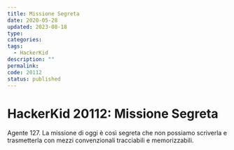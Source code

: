 ```yaml
---
title: Missione Segreta
date: 2020-05-28
updated: 2023-08-18
type: 
categories: 
tags:
  - HackerKid
description: ""
permalink: 
code: 20112
status: published
---
```

# HackerKid 20112: Missione Segreta

Agente 127. La missione di oggi è così segreta che non possiamo scriverla e trasmetterla con mezzi convenzionali tracciabili e memorizzabili.
